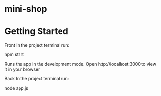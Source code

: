 # mini-shop
# Getting Started


Front
In the project terminal run:

npm start

Runs the app in the development mode.
Open http://localhost:3000 to view it in your browser.


Back
In the project terminal run:

node app.js
